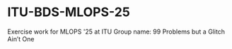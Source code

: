 # ITU-BDS-MLOPS-25
Exercise work for MLOPS '25 at ITU 
Group name: 99 Problems but a Glitch Ain’t One
